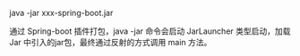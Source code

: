 java -jar xxx-spring-boot.jar

通过 Spring-boot 插件打包，java -jar 命令会启动 JarLauncher 类型启动，加载 Jar 中引入的jar包，最终通过反射的方式调用 main 方法。
